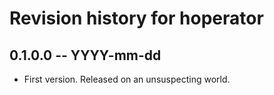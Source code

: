 # Revision history for hoperator

## 0.1.0.0 -- YYYY-mm-dd

* First version. Released on an unsuspecting world.
